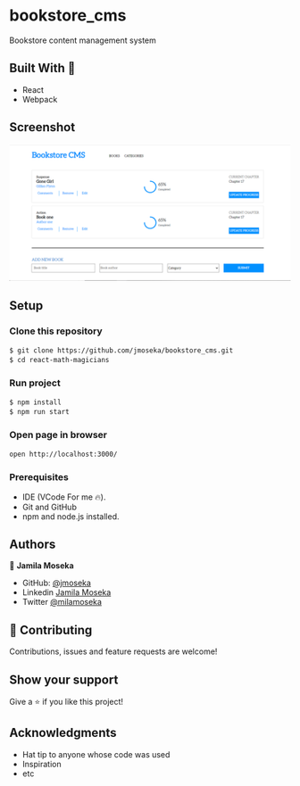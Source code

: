 # bookstore_cms

Bookstore content management system

## Built With 🔨

- React
- Webpack

## Screenshot
<img src="./src/assets/screenshot.PNG">

## Setup

### Clone this repository

```bash
$ git clone https://github.com/jmoseka/bookstore_cms.git
$ cd react-math-magicians
```

### Run project

```bash
$ npm install
$ npm run start
```

### Open page in browser
```bash
open http://localhost:3000/
```

### Prerequisites

- IDE (VCode For me 🔥).
- Git and GitHub
- npm and node.js installed.

## Authors


👤 **Jamila Moseka**

- GitHub: [@jmoseka](https://github.com/jmoseka)
- Linkedin [Jamila Moseka](https://www.linkedin.com/in/jamila-moseka/)
- Twitter [@milamoseka](https://twitter.com/milamoseka)

## 🤝 Contributing

Contributions, issues and feature requests are welcome!

## Show your support

Give a ⭐️ if you like this project!

## Acknowledgments

- Hat tip to anyone whose code was used
- Inspiration
- etc

